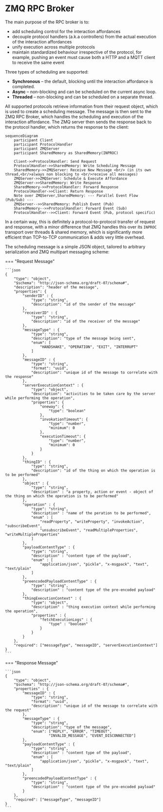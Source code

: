 # ZMQ RPC Broker

The main purpose of the RPC broker is to:

- add scheduling control for the interaction affordances
- decouple protocol handlers (a.k.a controllers) from the actual execution of the interaction affordances
- unify execution across multiple protocols
- maintain standardized behaviour irrespective of the protocol, for example, pushing an event must cause both a HTTP and a MQTT client to receive the same event

Three types of scheduling are supported:

- **Synchronous** – the default, blocking until the interaction affordance is completed.
- **Async** – non-blocking and can be scheduled on the current async loop.
- **Threaded** – non-blocking and can be scheduled on a separate thread.

All supported protocols retrieve information from their request object, which is used to create a scheduling message. The message is then sent to the ZMQ RPC Broker, which handles the scheduling and execution of the interaction affordance. The ZMQ server then sends the response back to the protocol handler, which returns the response to the client:

```mermaid
sequenceDiagram
    participant Client
    participant ProtocolHandler
    participant ZMQServer
    participant SharedMemory as SharedMemory(INPROC)

    Client->>ProtocolHandler: Send Request
    ProtocolHandler->>SharedMemory: Write Scheduling Message
    SharedMemory->>ZMQServer: Receive New Message <br/> (in its own thread,<br/>always non blocking to <br/>receive all messages)
    ZMQServer->>ZMQServer: Schedule & Execute Affordance
    ZMQServer->>SharedMemory: Write Response
    SharedMemory->>ProtocolHandler: Forward Response
    ProtocolHandler->>Client: Return Response
    Note over ZMQServer,SharedMemory: --- Parallel Event Flow (Pub/Sub) ---
    ZMQServer-->>SharedMemory: Publish Event (Pub)
    SharedMemory-->>ProtocolHandler: Forward Event (Sub)
    ProtocolHandler-->>Client: Forward Event (Pub, protocol specific)
```

In a certain way, this is definitely a protocol-to-protocol transfer of request and response, with a minor difference that ZMQ handles this over its `INPROC` transport over threads & shared memory, which is significantly more efficient than TCP-to-TCP communication & adds very little overhead.

The scheduling message is a simple JSON object, tailored to arbitrary serialization and ZMQ multipart messaging scheme:

=== "Request Message"

    ```json
    {
        "type": "object",
        "$schema": "http://json-schema.org/draft-07/schema#",
        "description": "header of the message",
        "properties": {
            "senderID" : {
                "type": "string",
                "description": "id of the sender of the message"
            },
            "receiverID" : {
                "type": "string",
                "description": "id of the receiver of the message"
            },
            "messageType" : {
                "type": "string",
                "description": "type of the message being sent",
                "enum": [
                    "HANDSHAKE", "OPERATION", "EXIT", "INTERRUPT"
                ]
            },
            "messageID" : {
                "type": "string",
                "format": "uuid",
                "description": "unique id of the message to correlate with the response"
            },
            "serverExecutionContext" : {
                "type": "object",
                "description": "activities to be taken care by the server while performing the operation",
                "properties": {
                    "oneway": {
                        "type": "boolean"
                    },
                    "invokationTimeout": {
                        "type": "number",
                        "minimum": 0
                    },
                    "executionTimeout": {
                        "type": "number",
                        "minimum": 0
                    }
                }
            },
            "thingID" : {
                "type": "string",
                "description": "id of the thing on which the operation is to be performed"
            },
            "object" : {
                "type": "string",
                "description" : "a property, action or event - object of the thing on which the operation is to be performed"
            },
            "operation" : {
                "type": "string",
                "description" : "name of the peration to be performed",
                "enum" : [
                    "readProperty", "writeProperty", "invokeAction", "subscribeEvent",
                    "unsubscribeEvent", "readMultipleProperties", "writeMultipleProperties"
                ]
            },
            "payloadContentType" : {
                "type": "string",
                "description" : "content type of the payload",
                "enum" : [
                    "application/json", "pickle", "x-msgpack", "text", "text/plain"
                ]
            },
            "preencodedPayloadContentType" : {
                "type": "string",
                "description" : "content type of the pre-encoded payload"
            },
            "thingExecutionContext" : {
                "type": "object",
                "description" : "thing execution context while performing the operation",
                "properties" : {
                    "fetchExecutionLogs" : {
                        "type" : "boolean"
                    }
                }
            }
        },
        "required": ["messageType", "messageID", "serverExecutionContext"]
    }
    ```

=== "Response Message"

    ```json
    {
        "type": "object",
        "$schema": "http://json-schema.org/draft-07/schema#",
        "properties" : {
            "messageID" : {
                "type": "string",
                "format": "uuid",
                "description": "unique id of the message to correlate with the request"
            },
            "messageType" : {
                "type": "string",
                "description": "type of the message",
                "enum": ["REPLY", "ERROR", "TIMEOUT",
                        "INVALID_MESSAGE", "EVENT_DISCONNECTED"]
            },
            "payloadContentType" : {
                "type": "string",
                "description" : "content type of the payload",
                "enum" : [
                    "application/json", "pickle", "x-msgpack", "text", "text/plain"
                ]
            },
            "preencodedPayloadContentType" : {
                "type": "string",
                "description" : "content type of the pre-encoded payload"
            }
        },
        "required": ["messageType", "messageID"]
    }
    ```
